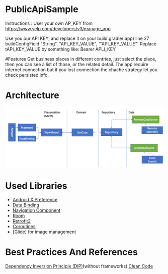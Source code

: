 # PublicApiSample

Instructions : User your own AP_KEY from https://www.yelp.com/developers/v3/manage_app

Use you our API KEY, and replace it on your build.gradle(:app) line 27
            buildConfigField "String", "API_KEY_VALUE", '"API_KEY_VALUE"'
             Replace tAPI_KEY_VALUE by something like:
             Bearer APLI_KEY
             
#Features
Get business places in different contries, just select the place, then you can see a list of those, or the related detail.
The app require internet connection but if you lost connection the chache strategy let you check persisted info.

# Architecture
![alt text](https://github.com/aliceresponde/CountingApp/blob/master/info/android_clean_repository_arch.png)

# Used Libraries
* [Android X Preference](https://developer.android.com/jetpack/androidx/releases/preference)
* [Data Binding](https://codelabs.developers.google.com/codelabs/android-databinding/index.html?index=..%2F..index#5)
* [Navigation Component](https://codelabs.developers.google.com/codelabs/android-navigation/index.html?index=..%2F..index#0)
* [Room](https://developer.android.com/jetpack/androidx/releases/room)
* [Retrofit2](https://square.github.io/retrofit/)
* [Coroutines](https://developer.android.com/kotlin/coroutines)
* [Glide] for image management

# Best Practices And References
[Dependency Inversion Principle (DIP)](https://martinfowler.com/articles/dipInTheWild.html)(without frameworks)
[Clean Code](https://www.amazon.com/-/es/Robert-C-Martin/dp/0132350882)

             
             

